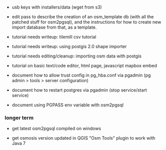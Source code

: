 
* usb keys with installers/data (wget from s3)

* edit pass to describe the creation of an osm_template db (with all the patched stuff for osm2pgsql), and the instructions for how to create new import database from that, as a template.

* tutorial needs writeup: tilemill csv tutorial

* tutorial needs writeup: using postgis 2.0 shape importer

* tutorial needs editing/cleanup: importing osm data with postgis

* tutorial on basic text/code editor, html page, javascript mapbox embed

* document how to allow trust config in pg_hba.conf via pgadmin (pg admin > tools > server configuration)

* document how to restart postgres via pgadmin (stop service/start service)

* document using PGPASS env variable with osm2pgsql

### longer term

* get latest osm2pgsql compiled on windows 

* get osmosis version updated in QGIS "Osm Tools" plugin to work with Java 7